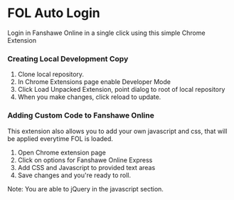 # FOL Auto Login

Login in Fanshawe Online in a single click using this simple Chrome Extension

### Creating Local Development Copy

 1. Clone local repository.
 2. In Chrome Extensions page enable Developer Mode
 3. Click Load Unpacked Extension, point dialog to root of local repository
 4. When you make changes, click reload to update.
 
### Adding Custom Code to Fanshawe Online

This extension also allows you to add your own javascript and css, that will be applied everytime FOL is loaded.

1. Open Chrome extension page
2. Click on options for Fanshawe Online Express
3. Add CSS and Javascript to provided text areas
4. Save changes and you're ready to roll. 

Note: You are able to jQuery in the javascript section.

